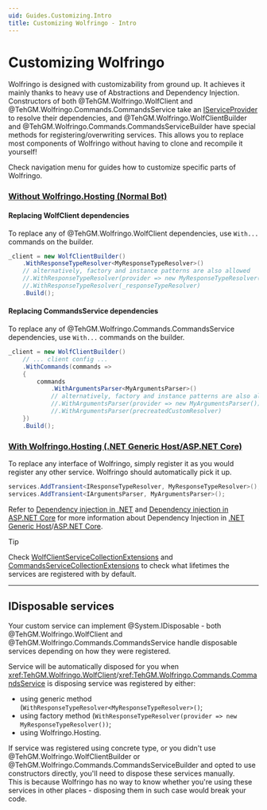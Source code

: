 ```yaml
---
uid: Guides.Customizing.Intro
title: Customizing Wolfringo - Intro
---
```


# Customizing Wolfringo
Wolfringo is designed with customizability from ground up. It achieves it mainly thanks to heavy use of Abstractions and Dependency Injection. Constructors of both @TehGM.Wolfringo.WolfClient and @TehGM.Wolfringo.Commands.CommandsService take an [IServiceProvider](xref:System.IServiceProvider) to resolve their dependencies, and @TehGM.Wolfringo.WolfClientBuilder and @TehGM.Wolfringo.Commands.CommandsServiceBuilder have special methods for registering/overwriting services. This allows you to replace most components of Wolfringo without having to clone and recompile it yourself!

Check navigation menu for guides how to customize specific parts of Wolfringo.

### [Without Wolfringo.Hosting (Normal Bot)](#tab/configuring-normal-bot)
#### Replacing WolfClient dependencies
To replace any of @TehGM.Wolfringo.WolfClient dependencies, use `With...` commands on the builder.
```csharp
_client = new WolfClientBuilder()
    .WithResponseTypeResolver<MyResponseTypeResolver>()
    // alternatively, factory and instance patterns are also allowed
    //.WithResponseTypeResolver(provider => new MyResponseTypeResolver())
    //.WithResponseTypeResolver(_responseTypeResolver)
    .Build();
```

#### Replacing CommandsService dependencies
To replace any of @TehGM.Wolfringo.Commands.CommandsService dependencies, use `With...` commands on the builder.

```csharp
_client = new WolfClientBuilder()
    // ... client config ...
    .WithCommands(commands =>
    {
        commands
            .WithArgumentsParser<MyArgumentsParser>()
            // alternatively, factory and instance patterns are also allowed
            //.WithArgumentsParser(provider => new MyArgumentsParser())
            //.WithArgumentsParser(precreatedCustomResolver)
    })
    .Build();
```

### [With Wolfringo.Hosting (.NET Generic Host/ASP.NET Core)](#tab/configuring-hosted-bot)
To replace any interface of Wolfringo, simply register it as you would register any other service. Wolfringo should automatically pick it up.

```csharp
services.AddTransient<IResponseTypeResolver, MyResponseTypeResolver>();
services.AddTransient<IArgumentsParser, MyArgumentsParser>();
```

Refer to [Dependency injection in .NET](https://docs.microsoft.com/en-us/dotnet/core/extensions/dependency-injection) and [Dependency injection in ASP.NET Core](https://docs.microsoft.com/en-gb/aspnet/core/fundamentals/dependency-injection?view=aspnetcore-3.0) for more information about Dependency Injection in [.NET Generic Host](https://docs.microsoft.com/en-gb/aspnet/core/fundamentals/host/generic-host?view=aspnetcore-3.0)/[ASP.NET Core](https://docs.microsoft.com/en-gb/aspnet/core/fundamentals/host/web-host?view=aspnetcore-3.0).

> [!TIP]
> Check [WolfClientServiceCollectionExtensions](https://github.com/TehGM/Wolfringo/tree/master/Wolfringo.Hosting/WolfClientServiceCollectionExtensions.cs) and [CommandsServiceCollectionExtensions](https://github.com/TehGM/Wolfringo/tree/master/Wolfringo.Hosting/Commands/CommandsServiceCollectionExtensions.cs) to check what lifetimes the services are registered with by default.

***

## IDisposable services
Your custom service can implement @System.IDisposable - both @TehGM.Wolfringo.WolfClient and @TehGM.Wolfringo.Commands.CommandsService handle disposable services depending on how they were registered.

Service will be automatically disposed for you when <xref:TehGM.Wolfringo.WolfClient>/<xref:TehGM.Wolfringo.Commands.CommandsService> is disposing service was registered by either:
- using generic method (`WithResponseTypeResolver<MyResponseTypeResolver>()`;
- using factory method (`WithResponseTypeResolver(provider => new MyResponseTypeResolver())`;
- using Wolfringo.Hosting.

If service was registered using concrete type, or you didn't use @TehGM.Wolfringo.WolfClientBuilder or @TehGM.Wolfringo.Commands.CommandsServiceBuilder and opted to use constructors directly, you'll need to dispose these services manually.  
This is because Wolfringo has no way to know whether you're using these services in other places - disposing them in such case would break your code.